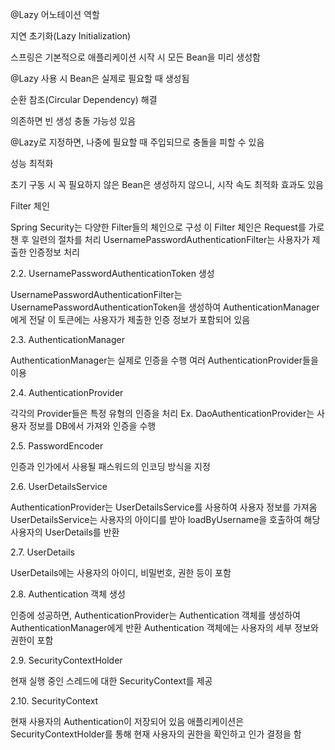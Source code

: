 @Lazy 어노테이션
역할

지연 초기화(Lazy Initialization)

스프링은 기본적으로 애플리케이션 시작 시 모든 Bean을 미리 생성함

@Lazy 사용 시 Bean은 실제로 필요할 때 생성됨

순환 참조(Circular Dependency) 해결

의존하면 빈 생성 충돌 가능성 있음

@Lazy로 지정하면, 나중에 필요할 때 주입되므로 충돌을 피할 수 있음

성능 최적화

초기 구동 시 꼭 필요하지 않은 Bean은 생성하지 않으니, 시작 속도 최적화 효과도 있음


Filter 체인

Spring Security는 다양한 Filter들의 체인으로 구성
이 Filter 체인은 Request를 가로챈 후 일련의 절차를 처리
UsernamePasswordAuthenticationFilter는 사용자가 제출한 인증정보 처리

2.2. UsernamePasswordAuthenticationToken 생성

UsernamePasswordAuthenticationFilter는 UsernamePasswordAuthenticationToken을 생성하여 AuthenticationManager에게 전달
이 토큰에는 사용자가 제출한 인증 정보가 포함되어 있음

2.3. AuthenticationManager

AuthenticationManager는 실제로 인증을 수행
여러 AuthenticationProvider들을 이용

2.4. AuthenticationProvider

각각의 Provider들은 특정 유형의 인증을 처리
Ex. DaoAuthenticationProvider는 사용자 정보를 DB에서 가져와 인증을 수행

2.5. PasswordEncoder

인증과 인가에서 사용될 패스워드의 인코딩 방식을 지정

2.6. UserDetailsService

AuthenticationProvider는 UserDetailsService를 사용하여 사용자 정보를 가져옴
UserDetailsService는 사용자의 아이디를 받아 loadByUsername을 호출하여 해당 사용자의 UserDetails를 반환

2.7. UserDetails

UserDetails에는 사용자의 아이디, 비밀번호, 권한 등이 포함

2.8. Authentication 객체 생성

인증에 성공하면, AuthenticationProvider는 Authentication 객체를 생성하여 AuthenticationManager에게 반환
Authentication 객체에는 사용자의 세부 정보와 권한이 포함

2.9. SecurityContextHolder

현재 실행 중인 스레드에 대한 SecurityContext를 제공

2.10. SecurityContext

현재 사용자의 Authentication이 저장되어 있음
애플리케이션은 SecurityContextHolder를 통해 현재 사용자의 권한을 확인하고 인가 결정을 함
